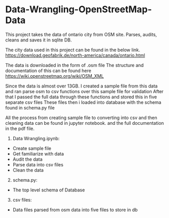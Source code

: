 # Data-Wrangling-OpenStreetMap-Data

This project takes the data of ontario city from OSM site. Parses, audits, cleans and saves it in sqlite DB.

The city data used in this project can be found in the below link.
https://download.geofabrik.de/north-america/canada/ontario.html

The data is downloaded in the form of .osm file 
The structure and documentation of this can be found here
https://wiki.openstreetmap.org/wiki/OSM_XML

Since the data is almost over 13GB. I created a sample file from this data 
and ran parse osm to csv functions over this sample file for validation 
After that I passed the full data through these functions 
and stored this in five separate csv files
These files then i loaded into database with the schema found in schema.py file

All the process from creating sample file to converting into csv and then cleaning data 
can be found in jupyter notebook. and the full documentation in the pdf file.

1. Data Wrangling.ipynb: 
  - Create sample file
  - Get familiarize with data
  - Audit the data
  - Parse data into csv files
  - Clean the data
  
2. schema.py:
  - The top level schema of Database
  
3. csv files:
  - Data files parsed from osm data into five files to store in db
  
